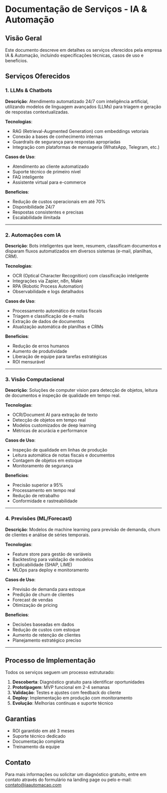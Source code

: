# Documentação de Serviços - IA & Automação

## Visão Geral

Este documento descreve em detalhes os serviços oferecidos pela empresa IA & Automação, incluindo especificações técnicas, casos de uso e benefícios.

## Serviços Oferecidos

### 1. LLMs & Chatbots

**Descrição**: Atendimento automatizado 24/7 com inteligência artificial, utilizando modelos de linguagem avançados (LLMs) para triagem e geração de respostas contextualizadas.

**Tecnologias**:
- RAG (Retrieval-Augmented Generation) com embeddings vetoriais
- Conexão a bases de conhecimento internas
- Guardrails de segurança para respostas apropriadas
- Integração com plataformas de mensageria (WhatsApp, Telegram, etc.)

**Casos de Uso**:
- Atendimento ao cliente automatizado
- Suporte técnico de primeiro nível
- FAQ inteligente
- Assistente virtual para e-commerce

**Benefícios**:
- Redução de custos operacionais em até 70%
- Disponibilidade 24/7
- Respostas consistentes e precisas
- Escalabilidade ilimitada

---

### 2. Automações com IA

**Descrição**: Bots inteligentes que leem, resumem, classificam documentos e disparam fluxos automatizados em diversos sistemas (e-mail, planilhas, CRM).

**Tecnologias**:
- OCR (Optical Character Recognition) com classificação inteligente
- Integrações via Zapier, n8n, Make
- RPA (Robotic Process Automation)
- Observabilidade e logs detalhados

**Casos de Uso**:
- Processamento automático de notas fiscais
- Triagem e classificação de e-mails
- Extração de dados de documentos
- Atualização automática de planilhas e CRMs

**Benefícios**:
- Redução de erros humanos
- Aumento de produtividade
- Liberação de equipe para tarefas estratégicas
- ROI mensurável

---

### 3. Visão Computacional

**Descrição**: Soluções de computer vision para detecção de objetos, leitura de documentos e inspeção de qualidade em tempo real.

**Tecnologias**:
- OCR/Document AI para extração de texto
- Detecção de objetos em tempo real
- Modelos customizados de deep learning
- Métricas de acurácia e performance

**Casos de Uso**:
- Inspeção de qualidade em linhas de produção
- Leitura automática de notas fiscais e documentos
- Contagem de objetos em estoque
- Monitoramento de segurança

**Benefícios**:
- Precisão superior a 95%
- Processamento em tempo real
- Redução de retrabalho
- Conformidade e rastreabilidade

---

### 4. Previsões (ML/Forecast)

**Descrição**: Modelos de machine learning para previsão de demanda, churn de clientes e análise de séries temporais.

**Tecnologias**:
- Feature store para gestão de variáveis
- Backtesting para validação de modelos
- Explicabilidade (SHAP, LIME)
- MLOps para deploy e monitoramento

**Casos de Uso**:
- Previsão de demanda para estoque
- Predição de churn de clientes
- Forecast de vendas
- Otimização de pricing

**Benefícios**:
- Decisões baseadas em dados
- Redução de custos com estoque
- Aumento de retenção de clientes
- Planejamento estratégico preciso

---

## Processo de Implementação

Todos os serviços seguem um processo estruturado:

1. **Descoberta**: Diagnóstico gratuito para identificar oportunidades
2. **Prototipagem**: MVP funcional em 2-4 semanas
3. **Validação**: Testes e ajustes com feedback do cliente
4. **Deploy**: Implementação em produção com monitoramento
5. **Evolução**: Melhorias contínuas e suporte técnico

## Garantias

- ROI garantido em até 3 meses
- Suporte técnico dedicado
- Documentação completa
- Treinamento da equipe

## Contato

Para mais informações ou solicitar um diagnóstico gratuito, entre em contato através do formulário na landing page ou pelo e-mail: contato@iaautomacao.com
